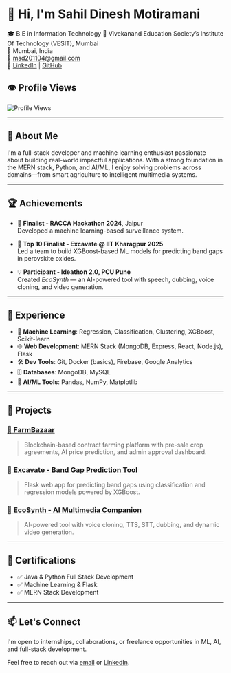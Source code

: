 # 👋 Hi, I'm Sahil Dinesh Motiramani

🎓 B.E in Information Technology 
🏫 Vivekanand Education Society’s Institute Of Technology (VESIT), Mumbai  
📍 Mumbai, India  
📧 [msd201104@gmail.com](mailto:msd201104@gmail.com)  
🔗 [LinkedIn](https://www.linkedin.com/in/sahil-motiramani-b116842a8/) | [GitHub](https://github.com/SahilMotiramani)

## 👁️ Profile Views

![Profile Views](https://komarev.com/ghpvc/?username=SahilMotiramani&label=Profile%20views&color=0e75b6&style=flat)

---

## 🚀 About Me

I'm a full-stack developer and machine learning enthusiast passionate about building real-world impactful applications. With a strong foundation in the MERN stack, Python, and AI/ML, I enjoy solving problems across domains—from smart agriculture to intelligent multimedia systems.

---

## 🏆 Achievements

- 🥇 **Finalist - RACCA Hackathon 2024**, Jaipur  
  Developed a machine learning-based surveillance system.

- 🥈 **Top 10 Finalist - Excavate @ IIT Kharagpur 2025**  
  Led a team to build XGBoost-based ML models for predicting band gaps in perovskite oxides.

- 💡 **Participant - Ideathon 2.0, PCU Pune**  
  Created *EcoSynth* — an AI-powered tool with speech, dubbing, voice cloning, and video generation.

---

## 💼 Experience

- 🔬 **Machine Learning**: Regression, Classification, Clustering, XGBoost, Scikit-learn  
- 🌐 **Web Development**: MERN Stack (MongoDB, Express, React, Node.js), Flask  
- 🛠 **Dev Tools**: Git, Docker (basics), Firebase, Google Analytics  
- 🗄 **Databases**: MongoDB, MySQL  
- 🧠 **AI/ML Tools**: Pandas, NumPy, Matplotlib

---

## 📂 Projects

### [🔗 FarmBazaar](https://github.com/SahilMotiramani/FarmBazaar)
> Blockchain-based contract farming platform with pre-sale crop agreements, AI price prediction, and admin approval dashboard.

### [🔗 Excavate - Band Gap Prediction Tool](https://github.com/SahilMotiramani/Excavate_2025)
> Flask web app for predicting band gaps using classification and regression models powered by XGBoost.

### [🔗 EcoSynth - AI Multimedia Companion](https://github.com/Atharva6780/PCU_HACKATHON)
> AI-powered tool with voice cloning, TTS, STT, dubbing, and dynamic video generation.

---

## 🧾 Certifications

- ✅ Java & Python Full Stack Development  
- ✅ Machine Learning & Flask  
- ✅ MERN Stack Development

---

## 📫 Let's Connect

I'm open to internships, collaborations, or freelance opportunities in ML, AI, and full-stack development.

Feel free to reach out via [email](mailto:msd201104@gmail.com) or [LinkedIn](https://www.linkedin.com/in/sahil-motiramani-b116842a8/).
